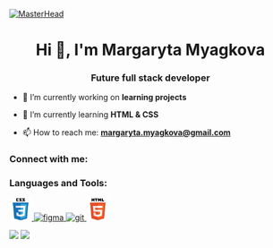 [![MasterHead](https://c.tenor.com/Gfm1uaH_0-cAAAAd/code-its-fun-its-fun.gif)](https://phoenix7778.io)

<h1 align="center">Hi 👋, I'm Margaryta Myagkova</h1>
<h3 align="center">Future full stack developer</h3>

- 🔭 I’m currently working on **learning projects**

- 🌱 I’m currently learning **HTML & CSS**

- 📫 How to reach me: **margaryta.myagkova@gmail.com**

<h3 align="left">Connect with me:</h3>
<p align="left">
</p>

<h3 align="left">Languages and Tools:</h3>
<p align="left"> <a href="https://www.w3schools.com/css/" target="_blank" rel="noreferrer"> <img src="https://raw.githubusercontent.com/devicons/devicon/master/icons/css3/css3-original-wordmark.svg" alt="css3" width="40" height="40"/> </a> <a href="https://www.figma.com/" target="_blank" rel="noreferrer"> <img src="https://www.vectorlogo.zone/logos/figma/figma-icon.svg" alt="figma" width="40" height="40"/> </a> <a href="https://git-scm.com/" target="_blank" rel="noreferrer"> <img src="https://www.vectorlogo.zone/logos/git-scm/git-scm-icon.svg" alt="git" width="40" height="40"/> </a> <a href="https://www.w3.org/html/" target="_blank" rel="noreferrer"> <img src="https://raw.githubusercontent.com/devicons/devicon/master/icons/html5/html5-original-wordmark.svg" alt="html5" width="40" height="40"/> </a> </p>

<img src="https://github-readme-stats.vercel.app/api?username=phoenix7778&count_private=true&show_icons=true&theme=aura"/>
<img src="https://github-readme-stats.vercel.app/api/top-langs/?username=phoenix7778&layout=compact&count_private=true&show_icons=true&theme=aura"/>
